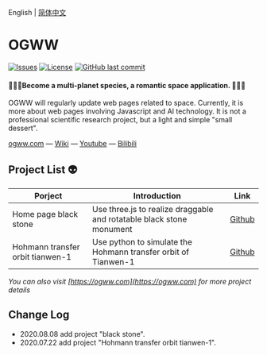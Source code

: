 English | [简体中文](./README.CN.md) 

OGWW
========

[![Issues](https://img.shields.io/github/issues/elliottssu/ogww)](https://github.com/elliottssu/ogww/issues)
[![License](https://img.shields.io/github/license/elliottssu/ogww)](https://github.com/elliottssu/ogww/blob/master/LICENSE)
[![GitHub last commit](https://img.shields.io/github/last-commit/elliottssu/ogww)](https://github.com/elliottssu/ogww)

#### 🚀🚀🚀Become a multi-planet species, a romantic space application. 🚀🚀🚀 ####

OGWW will regularly update web pages related to space. Currently, it is more about web pages involving Javascript and AI technology. It is not a professional scientific research project, but a light and simple "small dessert".

[ogww.com](https://ogww.com) &mdash;
[Wiki](https://github.com/elliottssu/ogww/wiki) &mdash;
[Youtube](https://www.youtube.com/channel/UCTbY3cmbq3S_LBXGatI91Zg) &mdash;
[Bilibili](https://space.bilibili.com/241402495)

## Project List 👽

|Porject|Introduction|Link|
|------|--------|------|
| Home page black stone | Use three.js to realize draggable and rotatable black stone monument | [Github](https://github.com/elliottssu/ogww.git) |
| Hohmann transfer orbit tianwen-1 | Use python to simulate the Hohmann transfer orbit of Tianwen-1 | [Github](https://github.com/elliottssu/hohmann-transfer-orbit-tianwen) |


*You can also visit [https://ogww.com](https://ogww.com) for more project details*

## Change Log

- 2020.08.08 add project "black stone".
- 2020.07.22 add project "Hohmann transfer orbit tianwen-1".
